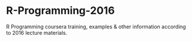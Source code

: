 # R-Programming-2016
R Programming coursera training, examples & other information according to 2016 lecture materials. 

